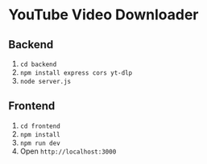 # YouTube Video Downloader

## Backend
1. `cd backend`
2. `npm install express cors yt-dlp`
3. `node server.js`

## Frontend
1. `cd frontend`
2. `npm install`
3. `npm run dev`
4. Open `http://localhost:3000`
